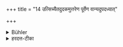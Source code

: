 +++
title = "14 उत्सिच्यैतदुदकमुत्तरेण पूर्वेण वान्यदुपदध्यात्"

+++

<details><summary>Bühler</summary>

14. He shall pour out (the remainder of) this water used for sprinkling, to the north or to the east (of the altar), and take other (water into the vessel).
</details>

<details><summary>हरदत्त-टीका</summary>

## सूत्रम्
उत्सिच्यैतदुदकमुत्तरेण पूर्वेण वाऽन्यदुपदध्यात् ॥१४॥
### टिप्पनी
एतदवोक्षणशेषोदकमग्नेरुत्तरतः पूर्वतो वा उत्सिञ्चेत् । उसिच्याऽन्यदुदकं पात्रस्थमुपदध्यात्तत्रैव ॥ १४ ॥
</details>
